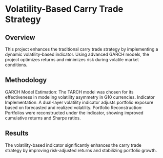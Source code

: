 # Volatility-Based Carry Trade Strategy

## Overview

This project enhances the traditional carry trade strategy by implementing a dynamic volatility-based indicator. Using advanced GARCH models, the project optimizes returns and minimizes risk during volatile market conditions.

## Methodology

GARCH Model Estimation: The TARCH model was chosen for its effectiveness in modeling volatility asymmetry in G10 currencies.
Indicator Implementation: A dual-layer volatility indicator adjusts portfolio exposure based on forecasted and realized volatility.
Portfolio Reconstruction: Portfolios were reconstructed under the indicator, showing improved cumulative returns and Sharpe ratios.

## Results

The volatility-based indicator significantly enhances the carry trade strategy by improving risk-adjusted returns and stabilizing portfolio growth.
